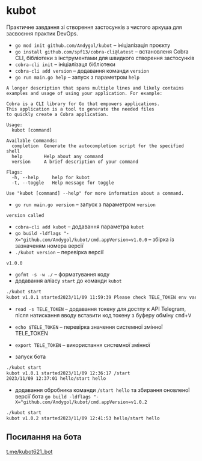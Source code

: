# kubot

Практичне завдання зі створення застосунків з чистого аркуша для засвоєння практик DevOps.

- `go mod init github.com/Andygol/kubot` – ініціалізація проєкту 
- `go install github.com/spf13/cobra-cli@latest` – встановленя Cobra CLI, бібліотеки з інструментами для швидкого створення застосунків
- `cobra-cli init` – ініціалізаця бібліотеки
- `cobra-cli add version` – додавання команди `version`
- `go run main.go help` – запуск з параметром `help`

```
A longer description that spans multiple lines and likely contains
examples and usage of using your application. For example:

Cobra is a CLI library for Go that empowers applications.
This application is a tool to generate the needed files
to quickly create a Cobra application.

Usage:
  kubot [command]

Available Commands:
  completion  Generate the autocompletion script for the specified shell
  help        Help about any command
  version     A brief description of your command

Flags:
  -h, --help     help for kubot
  -t, --toggle   Help message for toggle

Use "kubot [command] --help" for more information about a command.
```

- `go run main.go version` – запуск з параметром `version`

```
version called
```

- `cobra-cli add kubot` – додавання параметра `kubot`
- `go build -ldflags "-X="github.com/Andygol/kubot/cmd.appVersion=v1.0.0` – збірка із зазначеням номера версії
- `./kubot version` – перевірка версії

```
v1.0.0
```

- `gofmt -s -w ./` – форматування коду
- додавання аліасу `start` до команди `kubot`

```sh
./kubot start
kubot v1.0.1 started2023/11/09 11:59:39 Please check TELE_TOKEN env variable. telegram: Not Found (404)
```
- `read -s TELE_TOKEN` – додавання токену для достпу к API Telegram, після натискання вводу вставити код токену з буферу обміну <kbd>cmd</kbd>+<kbd>V</kbd>

- `echo $TELE_TOKEN` – перевірка значення системної змінної TELE_TOKEN
- `export TELE_TOKEN` – використання системної змінної

- запуск бота

```sh
./kubot start
kubot v1.0.1 started2023/11/09 12:36:17 /start
2023/11/09 12:37:01 hello/start hello
```

- додавання обробника команди `/start hello` та збирання оновленої версії бота `go build -ldflags "-X="github.com/Andygol/kubot/cmd.appVersion=v1.0.2`

```sh
./kubot start
kubot v1.0.2 started2023/11/09 12:41:53 hello/start hello
```

## Посилання на бота
[t.me/kubot621_bot](t.me/kubot621_bot)